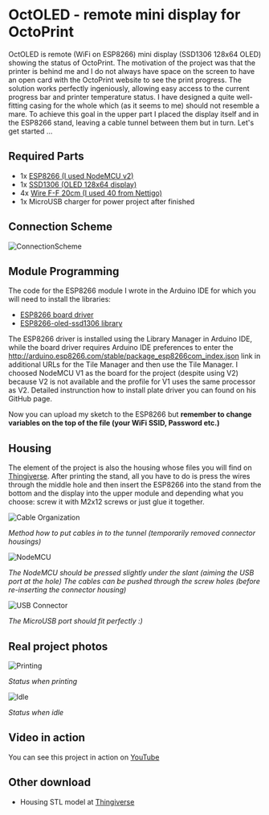 # OctOLED - remote mini display for OctoPrint
OctOLED is remote (WiFi on ESP8266) mini display (SSD1306 128x64 OLED) showing the status of OctoPrint. The motivation of the project was that the printer is behind me and I do not always have space on the screen to have an open card with the OctoPrint website to see the print progress. The solution works perfectly ingeniously, allowing easy access to the current progress bar and printer temperature status. I have designed a quite well-fitting casing for the whole which (as it seems to me) should not resemble a mare. To achieve this goal in the upper part I placed the display itself and in the ESP8266 stand, leaving a cable tunnel between them but in turn. Let's get started ...
## Required Parts
-   1x  [ESP8266 (I used NodeMCU v2)](https://nettigo.pl/products/modul-wifi-nodemcu-v2-bezprzewodowy-modul-oparty-na-esp8266-12e)
-   1x  [SSD1306 (OLED 128x64 display)](https://nettigo.pl/products/wyswietlacz-oled-0-96-i2c-128x64-niebieski)
-   4x  [Wire F-F 20cm (I used 40 from Nettigo)](https://nettigo.pl/products/przewody-f-f-20-cm-40-szt)
- 1x MicroUSB charger for power project after finished

## Connection Scheme
![ConnectionScheme](https://majsterkowo.pl/wp-content/uploads/2018/09/nodemcu_i2c_oled.png?x85922&x85922)

## Module Programming
The code for the ESP8266 module I wrote in the Arduino IDE for which you will need to install the libraries:

 - [ESP8266 board driver](https://github.com/esp8266/Arduino)
 - [ESP8266-oled-ssd1306 library](https://github.com/ThingPulse/esp8266-oled-ssd1306)

The ESP8266 driver is installed using the Library Manager in Arduino IDE, while the board driver requires Arduino IDE preferences to enter the http://arduino.esp8266.com/stable/package_esp8266com_index.json link in additional URLs for the Tile Manager and then use the Tile Manager. I choosed NodeMCU V1 as the board for the project (despite using V2) because V2 is not available and the profile for V1 uses the same processor as V2.
Detailed instrunction how to install plate driver you can found on his GitHub page.

Now you can upload my sketch to the ESP8266 but **remember to change variables on the top of the file (your WiFi SSID, Password etc.)**

## Housing
The element of the project is also the housing whose files you will find on [Thingiverse](https://www.thingiverse.com/thing:3095499). After printing the stand, all you have to do is press the wires through the middle hole and then insert the ESP8266 into the stand from the bottom and the display into the upper module and depending what you choose: screw it with M2x12 screws or just glue it together.

![Cable Organization](http://qba.wtf/43097d9df2fa/Image%2525202018-09-11%252520at%25252010.12.26%252520PM.png)

*Method how to put cables in to the tunnel (temporarily removed connector housings)*

![NodeMCU](http://qba.wtf/74215a6435b1/Image%2525202018-09-11%252520at%25252010.13.13%252520PM.png)

*The NodeMCU should be pressed slightly under the slant (aiming the USB port at the hole)
The cables can be pushed through the screw holes (before re-inserting the connector housing)*

![USB Connector](http://qba.wtf/57d183f657c1/Image%2525202018-09-11%252520at%25252010.14.22%252520PM.png)

*The MicroUSB port should fit perfectly :)*

## Real project photos
![Printing](http://qba.wtf/6c5f4ed3e686/Image%2525202018-09-12%252520at%25252012.24.27%252520AM.png)

*Status when printing*

![Idle](http://qba.wtf/ed05b5a90ab3/Image%2525202018-09-12%252520at%25252012.25.05%252520AM.png)

*Status when idle*

## Video in action
You can see this project in action on [YouTube](https://www.youtube.com/watch?v=5jP-DI0TSRg)

## Other download
 - Housing STL model at [Thingiverse](https://www.thingiverse.com/thing:3095499)
